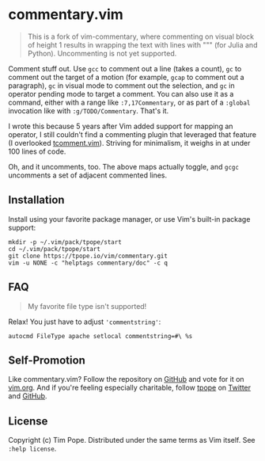 # commentary.vim

> This is a fork of vim-commentary, where commenting on visual block of height
> 1 results in wrapping the text with lines with """ (for Julia and Python).
> Uncommenting is not yet supported.

Comment stuff out.  Use `gcc` to comment out a line (takes a count),
`gc` to comment out the target of a motion (for example, `gcap` to
comment out a paragraph), `gc` in visual mode to comment out the selection,
and `gc` in operator pending mode to target a comment.  You can also use
it as a command, either with a range like `:7,17Commentary`, or as part of a
`:global` invocation like with `:g/TODO/Commentary`. That's it.

I wrote this because 5 years after Vim added support for mapping an
operator, I still couldn't find a commenting plugin that leveraged that
feature (I overlooked
[tcomment.vim](https://github.com/tomtom/tcomment_vim)).  Striving for
minimalism, it weighs in at under 100 lines of code.

Oh, and it uncomments, too.  The above maps actually toggle, and `gcgc`
uncomments a set of adjacent commented lines.

## Installation

Install using your favorite package manager, or use Vim's built-in package
support:

    mkdir -p ~/.vim/pack/tpope/start
    cd ~/.vim/pack/tpope/start
    git clone https://tpope.io/vim/commentary.git
    vim -u NONE -c "helptags commentary/doc" -c q

## FAQ

> My favorite file type isn't supported!

Relax!  You just have to adjust `'commentstring'`:

    autocmd FileType apache setlocal commentstring=#\ %s

## Self-Promotion

Like commentary.vim? Follow the repository on
[GitHub](https://github.com/tpope/vim-commentary) and vote for it on
[vim.org](http://www.vim.org/scripts/script.php?script_id=3695).  And if
you're feeling especially charitable, follow [tpope](http://tpo.pe/) on
[Twitter](http://twitter.com/tpope) and
[GitHub](https://github.com/tpope).

## License

Copyright (c) Tim Pope.  Distributed under the same terms as Vim itself.
See `:help license`.
